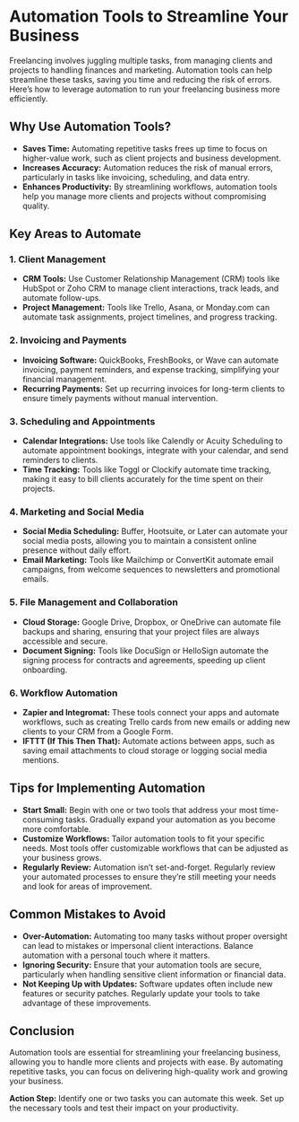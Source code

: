 # Automation Tools to Streamline Your Business

Freelancing involves juggling multiple tasks, from managing clients and projects to handling finances and marketing. Automation tools can help streamline these tasks, saving you time and reducing the risk of errors. Here’s how to leverage automation to run your freelancing business more efficiently.

## Why Use Automation Tools?

- **Saves Time:** Automating repetitive tasks frees up time to focus on higher-value work, such as client projects and business development.
- **Increases Accuracy:** Automation reduces the risk of manual errors, particularly in tasks like invoicing, scheduling, and data entry.
- **Enhances Productivity:** By streamlining workflows, automation tools help you manage more clients and projects without compromising quality.

## Key Areas to Automate

### 1. **Client Management**

- **CRM Tools:** Use Customer Relationship Management (CRM) tools like HubSpot or Zoho CRM to manage client interactions, track leads, and automate follow-ups.
- **Project Management:** Tools like Trello, Asana, or Monday.com can automate task assignments, project timelines, and progress tracking.

### 2. **Invoicing and Payments**

- **Invoicing Software:** QuickBooks, FreshBooks, or Wave can automate invoicing, payment reminders, and expense tracking, simplifying your financial management.
- **Recurring Payments:** Set up recurring invoices for long-term clients to ensure timely payments without manual intervention.

### 3. **Scheduling and Appointments**

- **Calendar Integrations:** Use tools like Calendly or Acuity Scheduling to automate appointment bookings, integrate with your calendar, and send reminders to clients.
- **Time Tracking:** Tools like Toggl or Clockify automate time tracking, making it easy to bill clients accurately for the time spent on their projects.

### 4. **Marketing and Social Media**

- **Social Media Scheduling:** Buffer, Hootsuite, or Later can automate your social media posts, allowing you to maintain a consistent online presence without daily effort.
- **Email Marketing:** Tools like Mailchimp or ConvertKit automate email campaigns, from welcome sequences to newsletters and promotional emails.

### 5. **File Management and Collaboration**

- **Cloud Storage:** Google Drive, Dropbox, or OneDrive can automate file backups and sharing, ensuring that your project files are always accessible and secure.
- **Document Signing:** Tools like DocuSign or HelloSign automate the signing process for contracts and agreements, speeding up client onboarding.

### 6. **Workflow Automation**

- **Zapier and Integromat:** These tools connect your apps and automate workflows, such as creating Trello cards from new emails or adding new clients to your CRM from a Google Form.
- **IFTTT (If This Then That):** Automate actions between apps, such as saving email attachments to cloud storage or logging social media mentions.

## Tips for Implementing Automation

- **Start Small:** Begin with one or two tools that address your most time-consuming tasks. Gradually expand your automation as you become more comfortable.
- **Customize Workflows:** Tailor automation tools to fit your specific needs. Most tools offer customizable workflows that can be adjusted as your business grows.
- **Regularly Review:** Automation isn’t set-and-forget. Regularly review your automated processes to ensure they’re still meeting your needs and look for areas of improvement.

## Common Mistakes to Avoid

- **Over-Automation:** Automating too many tasks without proper oversight can lead to mistakes or impersonal client interactions. Balance automation with a personal touch where it matters.
- **Ignoring Security:** Ensure that your automation tools are secure, particularly when handling sensitive client information or financial data.
- **Not Keeping Up with Updates:** Software updates often include new features or security patches. Regularly update your tools to take advantage of these improvements.

## Conclusion

Automation tools are essential for streamlining your freelancing business, allowing you to handle more clients and projects with ease. By automating repetitive tasks, you can focus on delivering high-quality work and growing your business.

**Action Step:** Identify one or two tasks you can automate this week. Set up the necessary tools and test their impact on your productivity.

